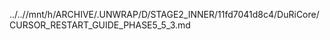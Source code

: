 ../..//mnt/h/ARCHIVE/.UNWRAP/D/STAGE2_INNER/11fd7041d8c4/DuRiCore/CURSOR_RESTART_GUIDE_PHASE5_5_3.md
